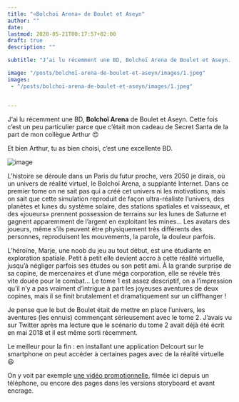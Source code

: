 ```yaml
---
title: "«Bolchoï Arena» de Boulet et Aseyn"
author: ""
date: 
lastmod: 2020-05-21T00:17:57+02:00
draft: true
description: ""

subtitle: "J‘ai lu récemment une BD, Bolchoï Arena de Boulet et Aseyn. Cette fois c’est un peu particulier parce que c’était mon cadeau de Secret…"

image: "/posts/bolchoï-arena-de-boulet-et-aseyn/images/1.jpeg" 
images:
 - "/posts/bolchoï-arena-de-boulet-et-aseyn/images/1.jpeg"


---
```


J‘ai lu récemment une BD, **Bolchoï Arena** de Boulet et Aseyn. Cette fois c’est un peu particulier parce que c’était mon cadeau de Secret Santa de la part de mon collègue Arthur 😍

Et bien Arthur, tu as bien choisi, c’est une excellente BD.




![image](/posts/bolchoï-arena-de-boulet-et-aseyn/images/1.jpeg#layoutTextWidth)



L’histoire se déroule dans un Paris du futur proche, vers 2050 je dirais, où un univers de réalité virtuel, le Bolchoï Arena, a supplanté Internet. Dans ce premier tome on ne sait pas qui a créé cet univers ni les motivations, mais on sait que cette simulation reproduit de façon ultra-réaliste l’univers, des planètes et lunes du système solaire, des stations spatiales et vaisseaux, et des «joueurs» prennent possession de terrains sur les lunes de Saturne et gagnent apparemment de l’argent en exploitant les mines… Les avatars des joueurs, même s’ils peuvent être physiquement très différents des personnes, reproduisent les mouvements, la parole, la douleur parfois.

L’héroïne, Marje, une noob du jeu au tout début, est une étudiante en exploration spatiale. Petit à petit elle devient accro à cette réalité virtuelle, jusqu’à négliger parfois ses études ou son petit ami. À la grande surprise de sa copine, de mercenaires et d’une méga corporation, elle se révèle très vite douée pour le combat… Le tome 1 est assez descriptif, on a l’impression qu’il n’y a pas vraiment d’intrigue à part les joyeuses aventures de deux copines, mais il se finit brutalement et dramatiquement sur un cliffhanger !

Je pense que le but de Boulet était de mettre en place l’univers, les aventures (les ennuis) commençant sérieusement avec le tome 2. J’avais vu sur Twitter après ma lecture que le scénario du tome 2 avait déjà été écrit en mai 2018 et il est même sorti récemment.

Le meilleur pour la fin : en installant une application Delcourt sur le smartphone on peut accéder à certaines pages avec de la réalité virtuelle 😃

On y voit par exemple [une vidéo promotionnelle](https://www.dropbox.com/s/vdmssvpa3naqgo5/Bolcho%C3%AF%20Arena%20VR.mov?dl=0), filmée ici depuis un téléphone, ou encore des pages dans les versions storyboard et avant encrage.
